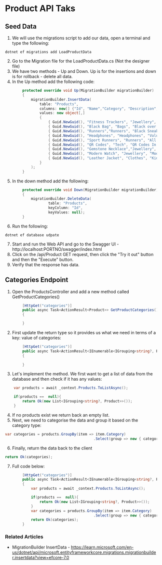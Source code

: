 # Product API Taks

## Seed Data

1. We will use the migrations script to add our data, open a terminal and type the following:
```shell
dotnet ef migrations add LoadProductData
```
2. Go to the Migration file for the LoadProductData.cs (Not the designer file)
3. We have two methods - Up and Down. Up is for the insertions and down is for rollback - delete all data. 
4. In the Up method add the following code:
```c#
        protected override void Up(MigrationBuilder migrationBuilder)
        {
            migrationBuilder.InsertData(
                table: "Products",
                columns: new[] {"Id", "Name","Category", "Description","ImageUrl","Price","DateAdded"},
                values: new object[,]
                {
                    { Guid.NewGuid(), "Fitness Trackers", "Jewellery", "Aliexpress fintness trackers", "imgs/aliexpress-fitness-trackers.jpg", 89.99, DateTime.Now },
                    { Guid.NewGuid(), "Black Bag", "Bags", "Black over the shoulder bag", "imgs/black-bag-over-the-shoulder.jpg", 59.95, DateTime.Now },
                    { Guid.NewGuid(), "Runners","Runners", "Black Sneakers with white sole", "imgs/black-sneakers-with-white-sole.jpg", 40.00, DateTime.Now },
                    { Guid.NewGuid(), "Headphones", "Headphones", "Volume Control Headphones", "imgs/volume-control-headphones.jpg", 179.99, DateTime.Now },
                    { Guid.NewGuid(), "Sport Runners", "Runners", "All black sports runners", "imgs/right-foot-all-black-sneaker.jpg", 44.99, DateTime.Now },
                    { Guid.NewGuid(), "QR Codes", "Tech", "QR Codes In Store", "imgs/qr-codes-in-store.jpg", 2.99, DateTime.Now },
                    { Guid.NewGuid(), "Gemstone Necklace","Jewellery", "Purple Gemstone necklace", "imgs/purple-gemstone-necklace.jpg", 19.95, DateTime.Now },
                    { Guid.NewGuid(), "Modern Watch", "Jewellery", "Modern time piece watch", "imgs/modern-time-pieces.jpg", 45.00, DateTime.Now },
                    { Guid.NewGuid(), "Leather Jacket", "Clothes", "Kids Leather Jacket", "imgs/kids-leather-jacket.jpg", 119.99, DateTime.Now }
                }
            );
        }
```
5. In the down method add the following:
```c#
        protected override void Down(MigrationBuilder migrationBuilder)
        {
            migrationBuilder.DeleteData(
                    table: "Products",
                    keyColumn: "Id",
                    keyValues: null);
        }
```
6. Run the following:
```shell
dotnet ef database udpate
```
7. Start and run the Web API and go to the Swagger UI - http://localhost:PORTNO/swagger/index.html
8. Click on the /api/Product GET request, then click the "Try it out" button and then the "Execute" button. 
9. Verify that the response has data. 


## Categories Endpoint

1. Open the ProductsController and add a new method called GetProductCategories()
```c#
        [HttpGet("categories")]
        public async Task<ActionResult<Product>> GetProductCategories()
        {

        }
```
2. First update the return type so it provides us what we need in terms of a key: value of categories:
```c#
        [HttpGet("categories")]
        public async Task<ActionResult<IEnumerable<IGrouping<string?, Product>>>> GetProductCategories()
        {
            
        }
```
3. Let's implement the method. We first want to get a list of data from the database and then check if it has any values:
```c#
    var products = await _context.Products.ToListAsync();

    if(products ==  null){
        return Ok(new List<IGrouping<string?, Product>>());
    }
```
4. If no products exist we return back an empty list.
5. Next, we need to categorise the data and group it based on the category type:
```c#
var categories = products.GroupBy(item => item.Category)
                                         .Select(group => new { category = group.Key, products = group.ToList() });
```
6. Finally, return the data back to the client
````c#
return Ok(categories);
````
7. Full code below:
```c#
        [HttpGet("categories")]
        public async Task<ActionResult<IEnumerable<IGrouping<string?, Product>>>> GetProductCategories()
        {
            var products = await _context.Products.ToListAsync();

            if(products ==  null){
                return Ok(new List<IGrouping<string?, Product>>());
            }
            var categories = products.GroupBy(item => item.Category)
                                         .Select(group => new { category = group.Key, products = group.ToList() });
            return Ok(categories);
        }
```

### Related Articles

* MigrationBuilder InsertData - https://learn.microsoft.com/en-us/dotnet/api/microsoft.entityframeworkcore.migrations.migrationbuilder.insertdata?view=efcore-7.0
